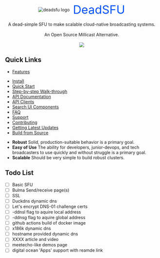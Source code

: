  
<div align="center">
<img style="vertical-align:middle" src="https://raw.githubusercontent.com/x186k/deadsfu/main/html/favicon.svg" alt="deadsfu logo" xheight="60" /><span style="vertical-align:middle;color:#0053fa;font-size:4vw">&nbsp;DeadSFU </span>
<br/><br/>
A dead-simple SFU to make scalable cloud-native broadcasting systems.
<br/><br/>
An Open Source Millicast Alternative.
<br/><br/>
<a href="https://join.slack.com/t/deadsfu/shared_invite/zt-sv23oa10-XFFYoJHPty8BtuCmBthH_A" rel="nofollow">
<img src="https://img.shields.io/badge/slack%20community-join-d90368" data-canonical-src="https://img.shields.io/badge/slack%20community-join-d90368" style="max-width:100%;"></a>
</div>

## Quick Links

- [Features](#features)
<!-- - [Benchmarks](#benchmarks)
- [Who's using this](#whos-using-this) -->
- [Install](#install)
- [Quick Start](#quick-start)
- [Step-by-step Walk-through](#step-by-step-walk-through)
- [API Documentation](#api-documentation)
- [API Clients](#api-clients)
- [Search UI Components](#search-ui-components)
- [FAQ](#faq)
- [Support](#support)
- [Contributing](#contributing)
- [Getting Latest Updates](#getting-latest-updates)
- [Build from Source](#build-from-source)

* **Robust** Solid, production-suitable behavior is a primary goal.
* **Easy of Use** The ability for developers, junior-devops, and tech broadcasters to use quickly and without struggle is a primary goal.
* **Scalable** Should be very simple to build robust clusters.


## Todo List

- [ ] Basic SFU
- [ ] Bulma Send/receive page(s)
- [ ] SSL
- [ ] Duckdns dynamic dns
- [ ] Let's encrypt DNS-01 challenge certs
- [ ] -ddnsl flag to aquire local address
- [ ] -ddnsg flag to aquire global address
- [ ] github actions build of docker image
- [ ] x186k dynamic dns
- [ ] hostname provided dynamic dns
- [ ] XXXX article and video
- [ ] meetecho-like demos page
- [ ] digital ocean 'Apps' support with reamde link
